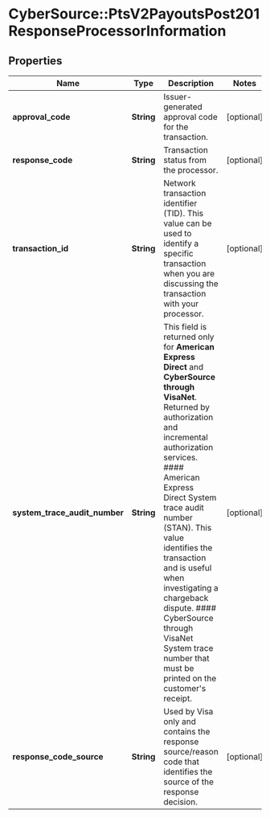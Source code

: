 # CyberSource::PtsV2PayoutsPost201ResponseProcessorInformation

## Properties
Name | Type | Description | Notes
------------ | ------------- | ------------- | -------------
**approval_code** | **String** | Issuer-generated approval code for the transaction. | [optional] 
**response_code** | **String** | Transaction status from the processor. | [optional] 
**transaction_id** | **String** | Network transaction identifier (TID). This value can be used to identify a specific transaction when you are discussing the transaction with your processor.  | [optional] 
**system_trace_audit_number** | **String** | This field is returned only for **American Express Direct** and **CyberSource through VisaNet**. Returned by authorization and incremental authorization services.  #### American Express Direct  System trace audit number (STAN). This value identifies the transaction and is useful when investigating a chargeback dispute.  #### CyberSource through VisaNet  System trace number that must be printed on the customer&#39;s receipt.  | [optional] 
**response_code_source** | **String** | Used by Visa only and contains the response source/reason code that identifies the source of the response decision.  | [optional] 


